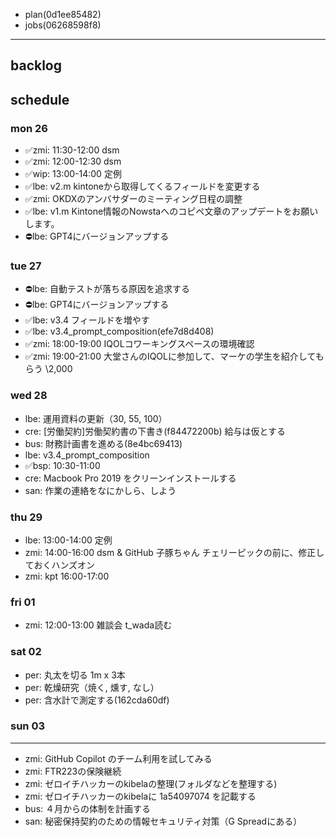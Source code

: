 
- plan(0d1ee85482)
- jobs(06268598f8)
---

## backlog

## schedule
### mon 26
- ✅zmi: 11:30-12:00 dsm
- ✅zmi: 12:00-12:30 dsm
- ✅wip: 13:00-14:00 定例
- ✅lbe: v2.m kintoneから取得してくるフィールドを変更する
- ✅zmi: OKDXのアンバサダーのミーティング日程の調整
- ✅lbe: v1.m Kintone情報のNowstaへのコピペ文章のアップデートをお願いします。
- ⛔️lbe: GPT4にバージョンアップする

### tue 27
- ⛔️lbe: 自動テストが落ちる原因を追求する
- ⛔️lbe: GPT4にバージョンアップする
- ✅lbe: v3.4 フィールドを増やす
- ✅lbe: v3.4_prompt_composition(efe7d8d408)
- ✅zmi: 18:00-19:00 IQOLコワーキングスペースの環境確認
- ✅zmi: 19:00-21:00 大堂さんのIQOLに参加して、マーケの学生を紹介してもらう \2,000
### wed 28
- lbe: 運用資料の更新（30, 55, 100）
- cre: [労働契約]労働契約書の下書き(f84472200b) 給与は仮とする
- bus: 財務計画書を進める(8e4bc69413)
- lbe: v3.4_prompt_composition
- ✅bsp: 10:30-11:00
- cre: Macbook Pro 2019 をクリーンインストールする
- san: 作業の連絡をなにかしら、しよう
### thu 29
- lbe: 13:00-14:00 定例
- zmi: 14:00-16:00 dsm & GitHub 子豚ちゃん チェリーピックの前に、修正しておくハンズオン
- zmi: kpt 16:00-17:00
### fri 01
- zmi: 12:00-13:00 雑談会 t_wada読む
### sat 02
- per: 丸太を切る 1m x 3本
- per: 乾燥研究（焼く, 燻す, なし）
- per: 含水計で測定する(162cda60df)

### sun 03

---
- zmi: GitHub Copilot のチーム利用を試してみる
- zmi: FTR223の保険継続
- zmi: ゼロイチハッカーのkibelaの整理(フォルダなどを整理する)
- zmi: ゼロイチハッカーのkibelaに 1a54097074 を記載する
- bus: ４月からの体制を計画する
- san: 秘密保持契約のための情報セキュリティ対策（G Spreadにある）



